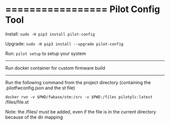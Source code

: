 =================
Pilot Config Tool
=================

Install:
`sudo -H pip3 install pilot-config`

Upgrade:
`sudo -H pip3 install --upgrade pilot-config`

Run:
`pilot setup`
to setup your system

**************************************************
Run docker container for custom firmware build
**************************************************

Run the following command from the project directory (containing the .pilotfwconfig.json and the st file)

`docker run -v $PWD/fwbase/stm:/src -v $PWD:/files pilotplc:latest` /files/file.st

Note: the /files/ must be added, even if the file is in the current directory because of the dir mapping